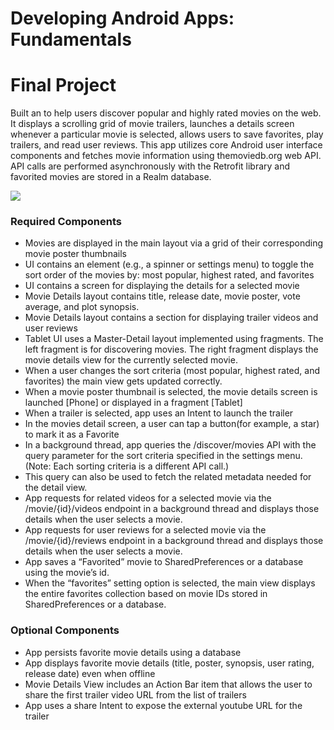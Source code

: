 # Developing Android Apps: Fundamentals 
# Final Project

Built an to help users discover popular and highly rated movies on the web. It displays a scrolling grid of movie trailers, launches a details screen whenever a particular movie is selected, allows users to save favorites, play trailers, and read user reviews. This app utilizes core Android user interface components and fetches movie information using themoviedb.org web API. API calls are performed asynchronously with the Retrofit library and favorited movies are stored in a Realm database.

![](http://i.imgur.com/yZjW1wo.gif)

### Required Components

* Movies are displayed in the main layout via a grid of their corresponding movie poster thumbnails
* UI contains an element (e.g., a spinner or settings menu) to toggle the sort order of the movies by: most popular, highest rated, and favorites
* UI contains a screen for displaying the details for a selected movie
* Movie Details layout contains title, release date, movie poster, vote average, and plot synopsis.
* Movie Details layout contains a section for displaying trailer videos and user reviews
* Tablet UI uses a Master-Detail layout implemented using fragments. The left fragment is for discovering movies. The right fragment displays the movie details view for the currently selected movie.
* When a user changes the sort criteria (most popular, highest rated, and favorites) the main view gets updated correctly.
* When a movie poster thumbnail is selected, the movie details screen is launched [Phone] or displayed in a fragment [Tablet]
* When a trailer is selected, app uses an Intent to launch the trailer
* In the movies detail screen, a user can tap a button(for example, a star) to mark it as a Favorite
* In a background thread, app queries the /discover/movies API with the query parameter for the sort criteria specified in the settings menu. (Note: Each sorting criteria is a different API call.)
* This query can also be used to fetch the related metadata needed for the detail view.
* App requests for related videos for a selected movie via the /movie/{id}/videos endpoint in a background thread and displays those details when the user selects a movie.
* App requests for user reviews for a selected movie via the /movie/{id}/reviews endpoint in a background thread and displays those details when the user selects a movie.
* App saves a “Favorited” movie to SharedPreferences or a database using the movie’s id.
* When the “favorites” setting option is selected, the main view displays the entire favorites collection based on movie IDs stored in SharedPreferences or a database.

### Optional Components

* App persists favorite movie details using a database
* App displays favorite movie details (title, poster, synopsis, user rating, release date) even when offline
* Movie Details View includes an Action Bar item that allows the user to share the first trailer video URL from the list of trailers
* App uses a share Intent to expose the external youtube URL for the trailer
